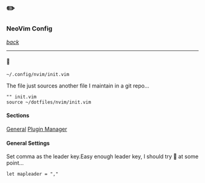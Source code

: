 ## ✏️
### NeoVim Config

[*back*](../README.md)

---

#### 🤖

`~/.config/nvim/init.vim`

The file just sources another file I maintain in a git repo...

``` vim
"" init.vim
source ~/dotfiles/nvim/init.vim
```

#### Sections
[General](#general-settings)
[Plugin Manager](#plugin-manager)


#### General Settings


Set comma as the leader key.Easy enough leader key, I should try <space> 🤔 at some point...

``` vim
let mapleader = ","
```




